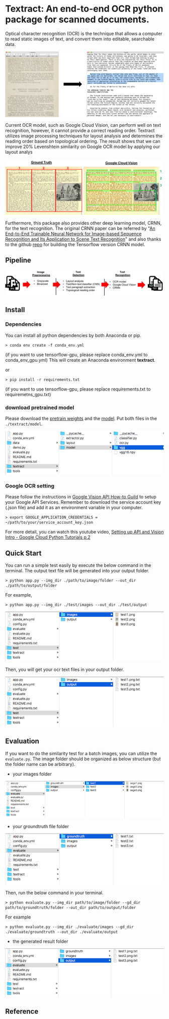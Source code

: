 # Textract: An end-to-end OCR python package for scanned documents.
Optical character recognition (OCR) is the technique that allows a computer to read static images of text, and convert them into editable, searchable data. 

![](./images/img_to_text.png)

Current OCR model, such as Google Cloud Vision, can perform well on text recognition, however, it cannot provide a correct reading order. Textract utilizes image processing techniques for layout analysis and determines the reading order based on topological ordering. The result shows that we can improve 20% Levenshtein similarity on Google OCR model by applying our layout analys

![](./images/read_order.png)

Furthermore, this package also provides other deep learning model, CRNN, for the text recognition. The original CRNN paper can be referred by "[An End-to-End Trainable Neural Network for Image-based Sequence Recognition and Its Application to Scene Text Recognition](https://arxiv.org/abs/1507.05717)" and also thanks to the github [repo](https://github.com/MaybeShewill-CV/CRNN_Tensorflow) for building the Tensorflow version CRNN model.


## Pipeline

![](./images/pipeline.png)

## Install
### Dependencies 
You can install all python dependencies by both Anaconda or pip.
```
> conda env create -f conda_env.yml
```
(if you want to use tensorflow-gpu, please replace conda\_env.yml to conda\_env\_gpu.yml)
This will create an Anaconda environment **textract**.

or
```
> pip install -r requirements.txt
```
(if you want to use tensorflow-gpu, please replace requirements.txt to requiremetns\_gpu.txt)

### download pretrained model
Please download the [pretrain weights](https://drive.google.com/file/d/1rUiaZJv6XgxCapS3LqgLoax_fW77tpha/view?usp=sharing) and the [model](https://drive.google.com/file/d/1jbh1Oc-uh7TvAIWo121IdbzGRn2yEB75/view?usp=sharing). Put both files in the `./textract/model`.

![](./images/model_folder.png)

### Google OCR setting 
Please follow the instructions in [Google Vision API How-to Guild](https://cloud.google.com/vision/docs/before-you-begin?authuser=1) to setup your Google API Services. Remember to download the service account key (.json file) and add it as an environment variable in your computer. 
```
> export GOOGLE_APPLICATION_CREDENTIALS = ~/path/to/your/service_account_key.json
```

For more detail, you can watch this youtube video, [Setting up API and Vision Intro - Google Cloud Python Tutorials p.2](https://www.youtube.com/watch?v=nMY0qDg16y4)

## Quick Start
You can run a simple test easily by execute the below command in the terminal. The output text file will be generated into your output folder.
```
> python app.py --img_dir ./path/to/image/folder --out_dir ./path/to/output/folder 
```

For example, 
```
> python app.py --img_dir ./test/images --out_dir ./test/output
```

![](./images/test_images.png)

Then, you will get your ocr text files in your output folder.

![](./images/test_output.png)

## Evaluation
If you want to do the similarity test for a batch images, you can utilize the `evaluate.py`. The image folder should be organized as below structure (but the folder name can be arbitrary).

* your images folder

![](./images/eva_images.png)

* your groundtruth file folder

![](./images/eva_groundtruth.png)

Then, run the below command in your terminal.
```
> python evaluate.py --img_dir path/to/image/folder --gd_dir path/to/groundtruth/folder --out_dir path/to/output/folder
```

For example
```
> python evaluate.py --img_dir ./evaluate/images --gd_dir ./evaluate/groundtruth --out_dir ./evaluate/output
```

* the generated result folder

![](./images/eva_output.png)


## Reference
